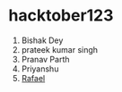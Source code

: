 # hacktober123

1. Bishak Dey
2. prateek kumar singh
3. Pranav Parth
4. Priyanshu
5. [Rafael](https://github.com/rafaelbcastilhos)
